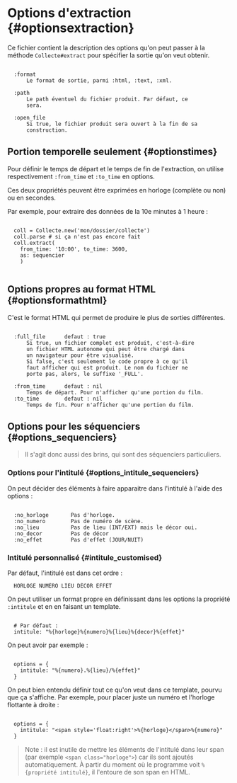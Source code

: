 # Options d'extraction {#optionsextraction}

Ce fichier contient la description des options qu'on peut passer à la méthode `Collecte#extract` pour spécifier la sortie qu'on veut obtenir.

~~~

  :format
      Le format de sortie, parmi :html, :text, :xml.

  :path
      Le path éventuel du fichier produit. Par défaut, ce
      sera.

  :open_file
      Si true, le fichier produit sera ouvert à la fin de sa
      construction.

~~~

## Portion temporelle seulement {#optionstimes}

Pour définir le temps de départ et le temps de fin de l'extraction, on utilise respectivement `:from_time` et `:to_time` en options.

Ces deux propriétés peuvent être exprimées en horloge (complète ou non) ou en secondes.

Par exemple, pour extraire des données de la 10e minutes à 1 heure :

~~~

  coll = Collecte.new('mon/dossier/collecte')
  coll.parse # si ça n'est pas encore fait
  coll.extract(
    from_time: '10:00', to_time: 3600,
    as: sequencier
    )
    
~~~


## Options propres au format HTML {#optionsformathtml}

C'est le format HTML qui permet de produire le plus de sorties différentes.

~~~

  :full_file      defaut : true
      Si true, un fichier complet est produit, c'est-à-dire
      un fichier HTML autonome qui peut être chargé dans
      un navigateur pour être visualisé.
      Si false, c'est seulement le code propre à ce qu'il
      faut afficher qui est produit. Le nom du fichier ne
      porte pas, alors, le suffixe '_FULL'.

  :from_time      defaut : nil
      Temps de départ. Pour n'afficher qu'une portion du film.
  :to_time        defaut : nil
      Temps de fin. Pour n'afficher qu'une portion du film.

~~~

## Options pour les séquenciers {#options_sequenciers}

> Il s'agit donc aussi des brins, qui sont des séquenciers particuliers.

### Options pour l'intitulé {#options_intitule_sequenciers}

On peut décider des éléments à faire apparaitre dans l'intitulé à l'aide des options :

~~~

  :no_horloge       Pas d'horloge.
  :no_numero        Pas de numéro de scène.
  :no_lieu          Pas de lieu (INT/EXT) mais le décor oui.
  :no_decor         Pas de décor
  :no_effet         Pas d'effet (JOUR/NUIT)

~~~

### Intitulé personnalisé {#intitule_customised}

Par défaut, l'intitulé est dans cet ordre :

~~~
  HORLOGE NUMÉRO LIEU DÉCOR EFFET
~~~

On peut utiliser un format propre en définissant dans les options la propriété `:intitule` et en en faisant un template.

~~~

  # Par défaut :
  intitule: "%{horloge}%{numero}%{lieu}%{decor}%{effet}"

~~~


On peut avoir par exemple :

~~~

  options = {
    intitule: "%{numero}.%{lieu}/%{effet}"
  }

~~~

On peut bien entendu définir tout ce qu'on veut dans ce template, pourvu que ça s'affiche. Par exemple, pour placer juste un numéro et l'horloge flottante à droite :

~~~

  options = {
    intitule: "<span style='float:right'>%{horloge}</span>%{numero}"
  }
~~~

> Note : il est inutile de mettre les éléments de l'intitulé dans leur span (par exemple `<span class="horloge">`) car ils sont ajoutés automatiquement. À partir du moment où le programme voit `%{propriété intitulé}`, il l'entoure de son span en HTML.
